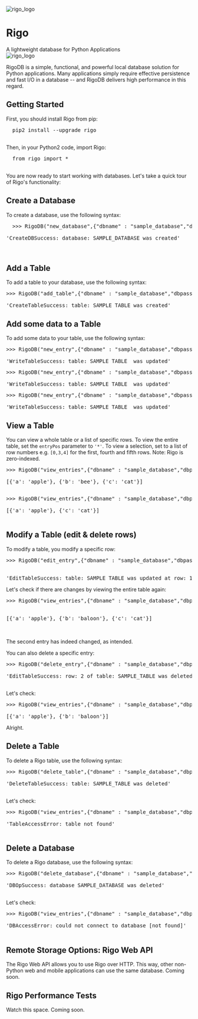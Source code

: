 ![rigo_logo](http://ceres-ai.com:6765/static/logo-rigo.jpg)
# Rigo
A lightweight database for Python Applications
<br>
![rigo_logo](http://ceres-ai.com:6765/static/logo-rigo.jpg)<br>

RigoDB is a simple, functional, and powerful local database solution for Python applications. Many applications simply require effective persistence and fast I/O in a database -- and RigoDB delivers high performance in this regard.

## Getting Started

First, you should install Rigo from pip:

<pre>
  pip2 install --upgrade rigo
  </pre>
  
Then, in your Python2 code, import Rigo:

<pre>
  from rigo import *
  </pre>
  
You are now ready to start working with databases. Let's take a quick tour of Rigo's functionality:

## Create a Database

To create a database, use the following syntax:

<pre>
  >>> RigoDB("new_database",{"dbname" : "sample_database","dbpassword" : "sample_password"});

'CreateDBSuccess: database: SAMPLE_DATABASE was created'

  </pre>

## Add a Table

To add a table to your database, use the following syntax:

<pre>
>>> RigoDB("add_table",{"dbname" : "sample_database","dbpassword" : "sample_password","tablename":"sample_table"});

'CreateTableSuccess: table: SAMPLE_TABLE was created'
</pre>

## Add some data to a Table

To add some data to your table, use the following syntax:

<pre>
>>> RigoDB("new_entry",{"dbname" : "sample_database","dbpassword" : "sample_password","tablename":"sample_table","entry":{"a":"apple"}});

'WriteTableSuccess: table: SAMPLE_TABLE  was updated'
</pre>
<pre>
>>> RigoDB("new_entry",{"dbname" : "sample_database","dbpassword" : "sample_password","tablename":"sample_table","entry":{"b":"bee"}});

'WriteTableSuccess: table: SAMPLE_TABLE  was updated'
</pre>
<pre>
>>> RigoDB("new_entry",{"dbname" : "sample_database","dbpassword" : "sample_password","tablename":"sample_table","entry":{"c":"cat"}});

'WriteTableSuccess: table: SAMPLE_TABLE  was updated'
</pre>

## View a Table

You can view a whole table or a list of specific rows. To view the entire table, set the `entryPos` parameter to `'*'`. To view a selection, set to a list of row numbers e.g. `[0,3,4]` for the first, fourth and fifth rows. Note: Rigo is zero-indexed. 

<pre>
>>> RigoDB("view_entries",{"dbname" : "sample_database","dbpassword" : "sample_password","tablename":"sample_table","entryPos":"*"});

[{'a': 'apple'}, {'b': 'bee'}, {'c': 'cat'}]

</pre>

<pre>
>>> RigoDB("view_entries",{"dbname" : "sample_database","dbpassword" : "sample_password","tablename":"sample_table","entryPos":[0,2]});

[{'a': 'apple'}, {'c': 'cat'}]

</pre>

## Modify a Table (edit & delete rows)

To modify a table, you modify a specific row:

<pre>
>>> RigoDB("edit_entry",{"dbname" : "sample_database","dbpassword" : "sample_password","tablename":"sample_table","entryPos":1,"new":{"b":"baloon"}});


'EditTableSuccess: table: SAMPLE_TABLE was updated at row: 1'
</pre>

Let's check if there are changes by viewing the entire table again:

<pre>
>>> RigoDB("view_entries",{"dbname" : "sample_database","dbpassword" : "sample_password","tablename":"sample_table","entryPos":"*"});


[{'a': 'apple'}, {'b': 'baloon'}, {'c': 'cat'}]


</pre>

The second entry has indeed changed, as intended.

You can also delete a specific entry:

<pre>
>>> RigoDB("delete_entry",{"dbname" : "sample_database","dbpassword" : "sample_password","tablename":"sample_table","entryPos":2});

'EditTableSuccess: row: 2 of table: SAMPLE_TABLE was deleted'

</pre>

Let's check:

<pre>
>>> RigoDB("view_entries",{"dbname" : "sample_database","dbpassword" : "sample_password","tablename":"sample_table","entryPos":"*"});

[{'a': 'apple'}, {'b': 'baloon'}]
</pre>

Alright.

## Delete a Table

To delete a Rigo table, use the following syntax:

<pre>
>>> RigoDB("delete_table",{"dbname" : "sample_database","dbpassword" : "sample_password","tablename":"sample_table"});

'DeleteTableSuccess: table: SAMPLE_TABLE was deleted'

</pre>

Let's check:

<pre>
>>> RigoDB("view_entries",{"dbname" : "sample_database","dbpassword" : "sample_password","tablename":"sample_table","entryPos":"*"});

'TableAccessError: table not found'

</pre>

## Delete a Database

To delete a Rigo database, use the following syntax:

<pre>
>>> RigoDB("delete_database",{"dbname" : "sample_database","dbpassword" : "sample_password"});

'DBOpSuccess: database SAMPLE_DATABASE was deleted'

</pre>

Let's check:

<pre>
>>> RigoDB("view_entries",{"dbname" : "sample_database","dbpassword" : "sample_password","tablename":"sample_table","entryPos":"*"});

'DBAccessError: could not connect to database [not found]'

</pre>

## Remote Storage Options: Rigo Web API

The Rigo Web API allows you to use Rigo over HTTP. This way, other non-Python web and mobile applications can use the same database. Coming soon.

## Rigo Performance Tests

Watch this space. Coming soon.
